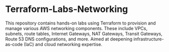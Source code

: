 # Terraform-Labs-Networking
This repository contains hands-on labs using Terraform to provision and manage various AWS networking components. These include VPCs, subnets, route tables, Internet Gateways, NAT Gateways, Transit Gateways, Route 53 DNS configurations, and more. Aimed at deepening infrastructure-as-code (IaC) and cloud networking expertise.
